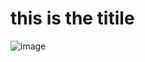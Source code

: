 <!--
topic: meta
tags: test1, test
date: 3 may
-->
# this is the titile
![image](https://github.com/pykancha.png/ 'Pykancha logo')
